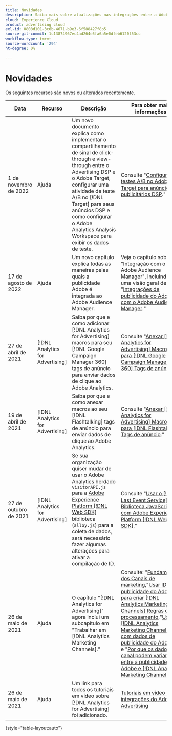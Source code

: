 ```yaml
---
title: Novidades
description: Saiba mais sobre atualizações nas integrações entre a Adobe Advertising e outros produtos e serviços no Adobe Experience Cloud.
cloud: Experience Cloud
product: advertising cloud
exl-id: 0808d101-3c6b-4671-b9e3-6f588427f8b5
source-git-commit: 1c13874967ec4ad264e5fa6a5e0dfeb6120f53cc
workflow-type: tm+mt
source-wordcount: '294'
ht-degree: 0%

---
```


# Novidades

Os seguintes recursos são novos ou alterados recentemente.

| Data | Recurso | Descrição | Para obter mais informações |
| ---- | ------- | ----------- | -------------------- |
| 1 de novembro de 2022 | Ajuda | Um novo documento explica como implementar o compartilhamento de sinal de click-through e view-through entre o Advertising DSP e o Adobe Target, configurar uma atividade de teste A/B no [!DNL Target] para seus anúncios DSP e como configurar o Adobe Analytics Analysis Workspace para exibir os dados de teste. | Consulte &quot;[Configurar testes A/B no Adobe Target para anúncios publicitários DSP](/help/integrations/target/overview-ab-tests.md).&quot; |
| 17 de agosto de 2022 | Ajuda | Um novo capítulo explica todas as maneiras pelas quais a publicidade Adobe é integrada ao Adobe Audience Manager. | Veja o capítulo sobre &quot;Integração com o Adobe Audience Manager&quot;, incluindo uma visão geral de &quot;[Integrações de publicidade do Adobe com o Adobe Audience Manager](/help/integrations/audience-manager/overview.md).&quot; |
| 27 de abril de 2021 | [!DNL Analytics for Advertising] | Saiba por que e como adicionar [!DNL Analytics for Advertising] macros para seu [!DNL Google Campaign Manager 360] tags de anúncio para enviar dados de clique ao Adobe Analytics. | Consulte &quot;[Anexar [!DNL Analytics for Advertising] Macros para [!DNL Google Campaign Manager 360] Tags de anúncio](/help/integrations/analytics/macros-google-campaign-manager.md).&quot; |
| 19 de abril de 2021 | [!DNL Analytics for Advertising] | Saiba por que e como anexar macros ao seu [!DNL Flashtalking] tags de anúncio para enviar dados de clique ao Adobe Analytics. | Consulte &quot;[Anexar [!DNL Analytics for Advertising] Macros para [!DNL Flashtalking] Tags de anúncio](/help/integrations/analytics/macros-flashtalking.md).&quot; |
| 27 de outubro de 2021 | [!DNL Analytics for Advertising] | Se sua organização quiser mudar de usar o Adobe Analytics herdado `visitorAPI.js` para a [Adobe Experience Platform [!DNL Web SDK]](https://experienceleague.adobe.com/docs/experience-platform/edge/home.html) biblioteca (`alloy.js`) para a coleta de dados, será necessário fazer algumas alterações para ativar a compilação de ID. | Consulte &quot;[Usar o [!DNL Last Event Service] Biblioteca JavaScript com Adobe Experience Platform [!DNL Web SDK]](/help/integrations/analytics/web-sdk.md).&quot; |
| 26 de maio de 2021 | Ajuda | O capítulo &quot;[!DNL Analytics for Advertising]&quot; agora inclui um subcapítulo em &quot;Trabalhar em [!DNL Analytics Marketing Channels].&quot; | Consulte: &quot;[Fundamentos dos Canais de marketing](/help/integrations/analytics/marketing-channels/mc-overview.md),&quot;[Usar IDs de publicidade do Adobe para criar [!DNL Analytics Marketing Channels] Regras de processamento](/help/integrations/analytics/marketing-channels/mc-ids.md),&quot;[Usando [!DNL Analytics Marketing Channels] com dados de publicidade do Adobe](/help/integrations/analytics/marketing-channels/mc-ac-data.md),&quot; e &quot;[Por que os dados de canal podem variar entre a publicidade Adobe e [!DNL Analytics Marketing Channels]](/help/integrations/analytics/marketing-channels/mc-data-variances.md).&quot; |
| 26 de maio de 2021 | Ajuda | Um link para todos os tutoriais em vídeo sobre [!DNL Analytics for Advertising] foi adicionado. | [Tutoriais em vídeo sobre integrações do Adobe Advertising](https://experienceleague.adobe.com/docs/advertising-cloud-learn/tutorials/overview.html) |

{style=&quot;table-layout:auto&quot;}

<!-- At some point, just make this an overview page instead?

Adobe Advertising is integrated with the following Adobe Experience Cloud products:

* [Adobe Analytics](/help/integrations/analytics/overview.md)

* Adobe Audience Manager

* Adobe Campaign (Adobe Advertising Search only)

 -->
